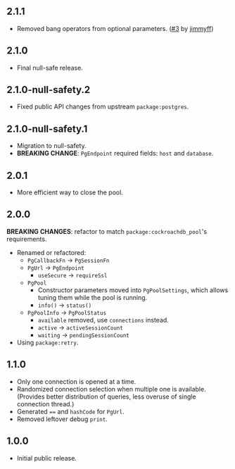 ## 2.1.1

- Removed bang operators from optional parameters. ([#3](https://github.com/agilord/postgres_pool/pull/3) by [jimmyff](https://github.com/jimmyff))

## 2.1.0

- Final null-safe release.

## 2.1.0-null-safety.2

- Fixed public API changes from upstream `package:postgres`.

## 2.1.0-null-safety.1

- Migration to null-safety.
- **BREAKING CHANGE**: `PgEndpoint` required fields: `host` and `database`.

## 2.0.1

- More efficient way to close the pool.

## 2.0.0

**BREAKING CHANGES**: refactor to match `package:cockroachdb_pool`'s requirements.

- Renamed or refactored:
  - `PgCallbackFn` -> `PgSessionFn`
  - `PgUrl` -> `PgEndpoint`
    - `useSecure` -> `requireSsl`
  - `PgPool`
    - Constructor parameters moved into `PgPoolSettings`, which allows
      tuning them while the pool is running.
    - `info()` -> `status()`
  - `PgPoolInfo` -> `PgPoolStatus`
    - `available` removed, use `connections` instead.
    - `active` -> `activeSessionCount`
    - `waiting` -> `pendingSessionCount`
- Using `package:retry`.

## 1.1.0

- Only one connection is opened at a time.
- Randomized connection selection when multiple one is available.
  (Provides better distribution of queries, less overuse of single connection thread.)
- Generated `==` and `hashCode` for `PgUrl`.
- Removed leftover debug `print`.

## 1.0.0

- Initial public release.
